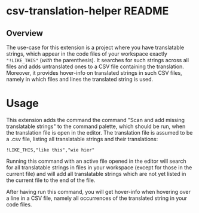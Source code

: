 # csv-translation-helper README

## Overview

The use-case for this extension is a project where you have translatable strings, which appear in the code files of your workspace exactly `"!LIKE_THIS"` (*with* the parenthesis). It searches for such strings across all files and adds untranslated ones to a CSV file containing the translation. Moreover, it provides hover-info on translated strings in such CSV files, namely in which files and lines the translated string is used. 

# Usage

This extension adds the command the command "Scan and add missing translatable strings" to the command palette, which should be run, when the translation file is open in the editor. The translation file  is assumed to be a .csv file, listing all translatable strings and their translations: 

```
!LIKE_THIS,"like this","wie hier"
```

Running this command with an active file opened in the editor will search for all translatable strings in files in your workspace (except for those in the current file) and will add all translatable strings which are not yet listed in the current file to the end of the file.

After having run this command, you will get hover-info when hovering over a line in a CSV file, namely all occurrences of the translated string in your code files.